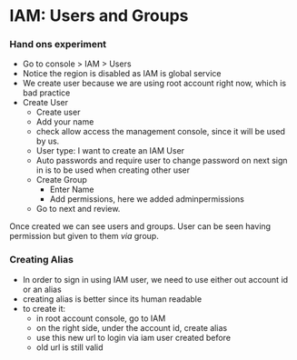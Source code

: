 # IAM: Users and Groups

### Hand ons experiment
- Go to console > IAM > Users
- Notice the region is disabled as IAM is global service
- We create user because we are using root account right now, which is bad practice
- Create User
  - Create user
  - Add your name
  - check allow access the management console, since it will be used by us.
  - User type: I want to create an IAM User
  - Auto passwords and require user to change password on next sign in is to be used when creating other user
  - Create Group
    - Enter Name
    - Add permissions, here we added adminpermissions
  - Go to next and review.

Once created we can see users and groups. User can be seen having permission but given to them _via_ group. 

### Creating Alias
- In order to sign in using IAM user, we need to use either out account id or an alias
- creating alias is better since its human readable
- to create it:
  - in root account console, go to IAM
  - on the right side, under the account id, create alias
  - use this new url to login via iam user created before
  - old url is still valid
  
